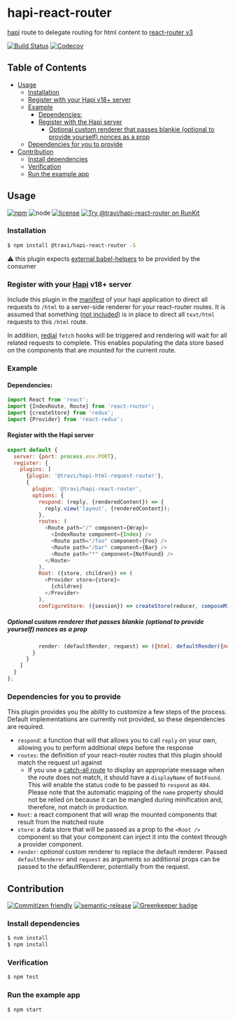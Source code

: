 # hapi-react-router

[hapi](https://hapi.dev/) route to delegate routing for html content to
[react-router v3](https://github.com/ReactTraining/react-router/tree/v3/docs)

[![Build Status](https://img.shields.io/travis/travi/hapi-react-router.svg?style=flat&branch=master)](https://travis-ci.org/travi/hapi-react-router)
[![Codecov](https://img.shields.io/codecov/c/github/travi/hapi-react-router.svg)](https://codecov.io/github/travi/hapi-react-router)

## Table of Contents

* [Usage](#usage)
  * [Installation](#installation)
  * [Register with your Hapi v18+ server](#register-with-your-hapi-v18-server)
  * [Example](#example)
    * [Dependencies:](#dependencies)
    * [Register with the Hapi server](#register-with-the-hapi-server)
      * [Optional custom renderer that passes blankie (optional to provide yourself) nonces as a prop](#optional-custom-renderer-that-passes-blankie-optional-to-provide-yourself-nonces-as-a-prop)
  * [Dependencies for you to provide](#dependencies-for-you-to-provide)
* [Contribution](#contribution)
  * [Install dependencies](#install-dependencies)
  * [Verification](#verification)
  * [Run the example app](#run-the-example-app)

## Usage

[![npm](https://img.shields.io/npm/v/@travi/hapi-react-router.svg?maxAge=2592000)](https://www.npmjs.com/package/@travi/hapi-react-router)
![node][node-badge]
[![license](https://img.shields.io/github/license/travi/hapi-react-router.svg)](LICENSE)
[![Try @travi/hapi-react-router on RunKit][runkit-badge]][runkit-link]

### Installation

```sh
$ npm install @travi/hapi-react-router -S
```

:warning: this plugin expects [external babel-helpers](https://babeljs.io/docs/plugins/external-helpers/)
to be provided by the consumer

### Register with your [Hapi](https://hapi.dev/) v18+ server

Include this plugin in the [manifest](https://github.com/hapijs/glue) of your
hapi application to direct all requests to `/html` to a server-side renderer
for your react-router routes. It is assumed that something
([not included](https://github.com/travi/hapi-html-request-router)) is in place
to direct all `text/html` requests to this `/html` route.

In addition, [redial](https://github.com/markdalgleish/redial) `fetch` hooks
will be triggered and rendering will wait for all related requests to complete.
This enables populating the data store based on the components that are mounted
for the current route.

### Example

#### Dependencies:

```javascript
import React from 'react';
import {IndexRoute, Route} from 'react-router';
import {createStore} from 'redux';
import {Provider} from 'react-redux';
```

#### Register with the Hapi server

```javascript
export default {
  server: {port: process.env.PORT},
  register: {
    plugins: [
      {plugin: '@travi/hapi-html-request-router'},
      {
        plugin: '@travi/hapi-react-router',
        options: {
          respond: (reply, {renderedContent}) => {
            reply.view('layout', {renderedContent});
          },
          routes: (
            <Route path="/" component={Wrap}>
              <IndexRoute component={Index} />
              <Route path="/foo" component={Foo} />
              <Route path="/bar" component={Bar} />
              <Route path="*" component={NotFound} />
            </Route>
          ),
          Root: ({store, children}) => (
            <Provider store={store}>
              {children}
            </Provider>
          ),
          configureStore: ({session}) => createStore(reducer, composeMiddlewares(session)),
```

##### Optional custom renderer that passes blankie (optional to provide yourself) nonces as a prop

```javascript
          render: (defaultRender, request) => ({html: defaultRender({nonces: request.plugins.blankie.nonces})})
        }
      }
    ]
  }
};
```

### Dependencies for you to provide

This plugin provides you the ability to customize a few steps of the process.
Default implementations are currently not provided, so these dependencies are
required.

* `respond`: a function that will that allows you to call `reply` on your own,
  allowing you to perform additional steps before the response
* `routes`: the definition of your react-router routes that this plugin should
  match the request url against
  * If you use a [catch-all route](https://github.com/ReactTraining/react-router/blob/c3cd9675bd8a31368f87da74ac588981cbd6eae7/upgrade-guides/v1.0.0.md#notfound-route)
    to display an appropriate message when the route does not match, it should
    have a `displayName` of `NotFound`. This will enable the status code to be
    passed to `respond` as `404`. Please note that the automatic mapping of the
    `name` property should not be relied on because it can be mangled during
    minification and, therefore, not match in production.
* `Root`: a react component that will wrap the mounted components that result
  from the matched route
* `store`: a data store that will be passed as a prop to the `<Root />`
  component so that your component can inject it into the context through a
  provider component.
* `render`: _optional_ custom renderer to replace the default renderer. Passed `defaultRenderer` and `request` as arguments so additional props can be passed to the defaultRenderer, potentially from the request.

## Contribution

[![Commitizen friendly](https://img.shields.io/badge/commitizen-friendly-brightgreen.svg)](http://commitizen.github.io/cz-cli/)
[![semantic-release](https://img.shields.io/badge/%20%20%F0%9F%93%A6%F0%9F%9A%80-semantic--release-e10079.svg)](https://github.com/semantic-release/semantic-release)
[![Greenkeeper badge](https://badges.greenkeeper.io/travi/hapi-react-router.svg)](https://greenkeeper.io/)

### Install dependencies

```sh
$ nvm install
$ npm install
```

### Verification

```sh
$ npm test
```

### Run the example app

```sh
$ npm start
```

[node-badge]: https://img.shields.io/node/v/@travi/javascript-scaffolder.svg

[runkit-link]: https://npm.runkit.com/@travi/hapi-react-router

[runkit-badge]: https://badge.runkitcdn.com/@travi/hapi-react-router.svg
